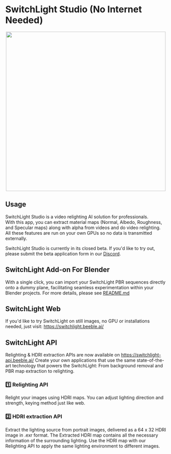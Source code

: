 # SwitchLight Studio (No Internet Needed)
<p align="center"><img style="width: 500px;" src="https://desktop.beeble.ai/public/youtube-banner-2.png"></p>

## Usage

SwitchLight Studio is a video relighting AI solution for professionals. <br/>With this app, you can extract material maps (Normal, Albedo, Roughness, and Specular maps) along with alpha from videos and do video relighting. All these features are run on your own GPUs so no data is transmitted externally. 

SwitchLight Studio is currently in its closed beta. If you'd like to try out, please submit the beta application form in our <a href="https://discord.gg/5REz3mzWwj" target="_blank">Discord</a>.

## SwitchLight Add-on For Blender
With a single click, you can import your SwitchLight PBR sequences directly onto a dummy plane, facilitating seamless experimentation within your Blender projects. For more details, please see <a href="https://github.com/beeble-ai/SwitchLight-Studio/blob/main/blender/README.md">README.md</a>

## SwitchLight Web
If you'd like to try SwitchLight on still images, no GPU or installations needed, just visit: 
<a href="(https://switchlight.beeble.ai/)" target="_blank"> https://switchlight.beeble.ai/</a>

## SwitchLight API
Relighting & HDRI extraction APIs are now available on <a href="(https://switchlight-api.beeble.ai/)" target="_blank"> https://switchlight-api.beeble.ai/</a> 
Create your own applications that use the same state-of-the-art technology that powers the SwitchLight: From background removal and PBR map extraction to relighting. 

### 1️⃣  Relighting API
Relight your images using HDRI maps.
You can adjust lighting direction and strength, keying method just like web.

### 2️⃣ HDRI extraction API
Extract the lighting source from portrait images, delivered as a 64 x 32 HDRI image in .exr format.
The Extracted HDRI map contains all the necessary information of the surrounding lighting.
Use the HDRI map with our Relighting API to apply the same lighting environment to different images.




